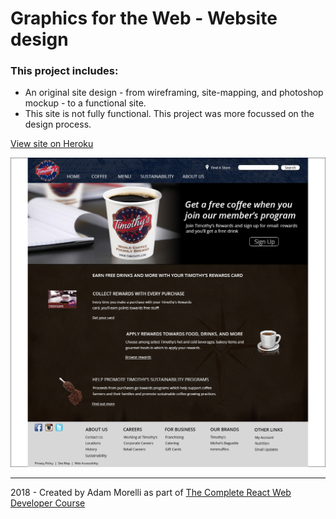 # Graphics for the Web - Website design
### This project includes:
* An original site design - from wireframing, site-mapping, and photoshop mockup - to a functional site.
* This site is not fully functional. This project was more focussed on the design process.

[View site on Heroku](https://gfw-timothys-design.herokuapp.com/index.html)

![Website Mockup](wireframing/Webpage_Prototype.jpg?raw=true "Website Mockup")

___
2018 - Created by Adam Morelli as part of [The Complete React Web Developer Course](https://www.udemy.com/react-2nd-edition/)